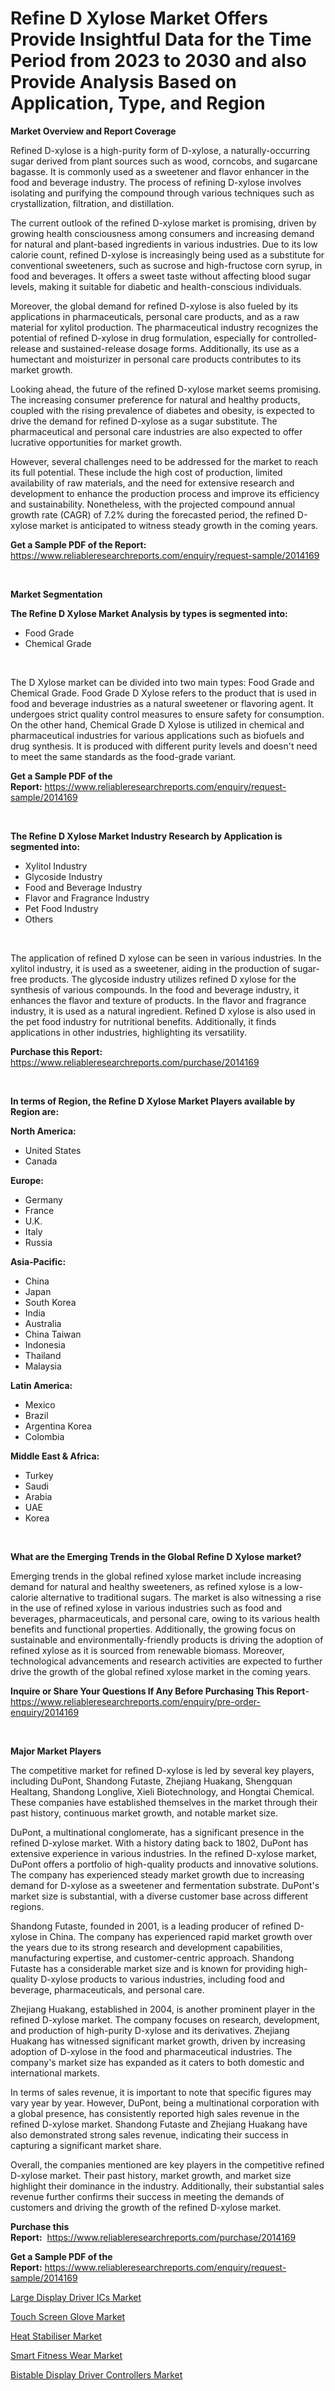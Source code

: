 <p><h1>Refine D Xylose Market Offers Provide Insightful Data for the Time Period from 2023 to 2030 and also Provide Analysis Based on Application, Type, and Region</h1></p><p><strong>Market Overview and Report Coverage</strong></p>
<p><p>Refined D-xylose is a high-purity form of D-xylose, a naturally-occurring sugar derived from plant sources such as wood, corncobs, and sugarcane bagasse. It is commonly used as a sweetener and flavor enhancer in the food and beverage industry. The process of refining D-xylose involves isolating and purifying the compound through various techniques such as crystallization, filtration, and distillation.</p><p>The current outlook of the refined D-xylose market is promising, driven by growing health consciousness among consumers and increasing demand for natural and plant-based ingredients in various industries. Due to its low calorie count, refined D-xylose is increasingly being used as a substitute for conventional sweeteners, such as sucrose and high-fructose corn syrup, in food and beverages. It offers a sweet taste without affecting blood sugar levels, making it suitable for diabetic and health-conscious individuals.</p><p>Moreover, the global demand for refined D-xylose is also fueled by its applications in pharmaceuticals, personal care products, and as a raw material for xylitol production. The pharmaceutical industry recognizes the potential of refined D-xylose in drug formulation, especially for controlled-release and sustained-release dosage forms. Additionally, its use as a humectant and moisturizer in personal care products contributes to its market growth.</p><p>Looking ahead, the future of the refined D-xylose market seems promising. The increasing consumer preference for natural and healthy products, coupled with the rising prevalence of diabetes and obesity, is expected to drive the demand for refined D-xylose as a sugar substitute. The pharmaceutical and personal care industries are also expected to offer lucrative opportunities for market growth.</p><p>However, several challenges need to be addressed for the market to reach its full potential. These include the high cost of production, limited availability of raw materials, and the need for extensive research and development to enhance the production process and improve its efficiency and sustainability. Nonetheless, with the projected compound annual growth rate (CAGR) of 7.2% during the forecasted period, the refined D-xylose market is anticipated to witness steady growth in the coming years.</p></p>
<p><strong>Get a Sample PDF of the Report:</strong> <a href="https://www.reliableresearchreports.com/enquiry/request-sample/2014169">https://www.reliableresearchreports.com/enquiry/request-sample/2014169</a></p>
<p>&nbsp;</p>
<p><strong>Market Segmentation</strong></p>
<p><strong>The Refine D Xylose Market Analysis by types is segmented into:</strong></p>
<p><ul><li>Food Grade</li><li>Chemical Grade</li></ul></p>
<p>&nbsp;</p>
<p><p>The D Xylose market can be divided into two main types: Food Grade and Chemical Grade. Food Grade D Xylose refers to the product that is used in food and beverage industries as a natural sweetener or flavoring agent. It undergoes strict quality control measures to ensure safety for consumption. On the other hand, Chemical Grade D Xylose is utilized in chemical and pharmaceutical industries for various applications such as biofuels and drug synthesis. It is produced with different purity levels and doesn't need to meet the same standards as the food-grade variant.</p></p>
<p><strong>Get a Sample PDF of the Report:</strong>&nbsp;<a href="https://www.reliableresearchreports.com/enquiry/request-sample/2014169">https://www.reliableresearchreports.com/enquiry/request-sample/2014169</a></p>
<p>&nbsp;</p>
<p><strong>The Refine D Xylose Market Industry Research by Application is segmented into:</strong></p>
<p><ul><li>Xylitol Industry</li><li>Glycoside Industry</li><li>Food and Beverage Industry</li><li>Flavor and Fragrance Industry</li><li>Pet Food Industry</li><li>Others</li></ul></p>
<p>&nbsp;</p>
<p><p>The application of refined D xylose can be seen in various industries. In the xylitol industry, it is used as a sweetener, aiding in the production of sugar-free products. The glycoside industry utilizes refined D xylose for the synthesis of various compounds. In the food and beverage industry, it enhances the flavor and texture of products. In the flavor and fragrance industry, it is used as a natural ingredient. Refined D xylose is also used in the pet food industry for nutritional benefits. Additionally, it finds applications in other industries, highlighting its versatility.</p></p>
<p><strong>Purchase this Report:</strong>&nbsp; <a href="https://www.reliableresearchreports.com/purchase/2014169">https://www.reliableresearchreports.com/purchase/2014169</a></p>
<p>&nbsp;</p>
<p><strong>In terms of Region, the Refine D Xylose Market Players available by Region are:</strong></p>
<p>
    <p> <strong> North America: </strong>
        <ul>
            <li>United States</li>
            <li>Canada</li>
        </ul>
        </p> 
    <p> <strong> Europe: </strong>
        <ul>
            <li>Germany</li>
            <li>France</li>
            <li>U.K.</li>
            <li>Italy</li>
            <li>Russia</li>
        </ul>
        </p> 
    <p> <strong> Asia-Pacific: </strong>
        <ul>
            <li>China</li>
            <li>Japan</li>
            <li>South Korea</li>
            <li>India</li>
            <li>Australia</li>
            <li>China Taiwan</li>
            <li>Indonesia</li>
            <li>Thailand</li>
            <li>Malaysia</li>
        </ul>
        </p> 
    <p> <strong> Latin America: </strong>
        <ul>
            <li>Mexico</li>
            <li>Brazil</li>
            <li>Argentina Korea</li>
            <li>Colombia</li>
        </ul>
        </p> 
    <p> <strong> Middle East & Africa: </strong>
        <ul>
            <li>Turkey</li>
            <li>Saudi</li>
            <li>Arabia</li>
            <li>UAE</li>
            <li>Korea</li>
        </ul>
    </p>
    </p>
<p>&nbsp;</p>
<p><strong>What are the Emerging Trends in the Global Refine D Xylose market?</strong></p>
<p><p>Emerging trends in the global refined xylose market include increasing demand for natural and healthy sweeteners, as refined xylose is a low-calorie alternative to traditional sugars. The market is also witnessing a rise in the use of refined xylose in various industries such as food and beverages, pharmaceuticals, and personal care, owing to its various health benefits and functional properties. Additionally, the growing focus on sustainable and environmentally-friendly products is driving the adoption of refined xylose as it is sourced from renewable biomass. Moreover, technological advancements and research activities are expected to further drive the growth of the global refined xylose market in the coming years.</p></p>
<p><strong>Inquire or Share Your Questions If Any Before Purchasing This Report</strong>- <a href="https://www.reliableresearchreports.com/enquiry/pre-order-enquiry/2014169">https://www.reliableresearchreports.com/enquiry/pre-order-enquiry/2014169</a></p>
<p>&nbsp;</p>
<p><strong>Major Market Players</strong></p>
<p><p>The competitive market for refined D-xylose is led by several key players, including DuPont, Shandong Futaste, Zhejiang Huakang, Shengquan Healtang, Shandong Longlive, Xieli Biotechnology, and Hongtai Chemical. These companies have established themselves in the market through their past history, continuous market growth, and notable market size.</p><p>DuPont, a multinational conglomerate, has a significant presence in the refined D-xylose market. With a history dating back to 1802, DuPont has extensive experience in various industries. In the refined D-xylose market, DuPont offers a portfolio of high-quality products and innovative solutions. The company has experienced steady market growth due to increasing demand for D-xylose as a sweetener and fermentation substrate. DuPont's market size is substantial, with a diverse customer base across different regions.</p><p>Shandong Futaste, founded in 2001, is a leading producer of refined D-xylose in China. The company has experienced rapid market growth over the years due to its strong research and development capabilities, manufacturing expertise, and customer-centric approach. Shandong Futaste has a considerable market size and is known for providing high-quality D-xylose products to various industries, including food and beverage, pharmaceuticals, and personal care.</p><p>Zhejiang Huakang, established in 2004, is another prominent player in the refined D-xylose market. The company focuses on research, development, and production of high-purity D-xylose and its derivatives. Zhejiang Huakang has witnessed significant market growth, driven by increasing adoption of D-xylose in the food and pharmaceutical industries. The company's market size has expanded as it caters to both domestic and international markets.</p><p>In terms of sales revenue, it is important to note that specific figures may vary year by year. However, DuPont, being a multinational corporation with a global presence, has consistently reported high sales revenue in the refined D-xylose market. Shandong Futaste and Zhejiang Huakang have also demonstrated strong sales revenue, indicating their success in capturing a significant market share.</p><p>Overall, the companies mentioned are key players in the competitive refined D-xylose market. Their past history, market growth, and market size highlight their dominance in the industry. Additionally, their substantial sales revenue further confirms their success in meeting the demands of customers and driving the growth of the refined D-xylose market.</p></p>
<p><strong>Purchase this Report:</strong>&nbsp;&nbsp;<a href="https://www.reliableresearchreports.com/purchase/2014169">https://www.reliableresearchreports.com/purchase/2014169</a></p>
<p></p>
<p><strong>Get a Sample PDF of the Report:</strong>&nbsp;<a href="https://www.reliableresearchreports.com/enquiry/request-sample/2014169">https://www.reliableresearchreports.com/enquiry/request-sample/2014169</a></p>
<p><p><a href="https://github.com/Chiragrp24/Market-Research-Report-List-1/blob/main/large-display-driver-ics-market.md">Large Display Driver ICs Market</a></p><p><a href="https://www.linkedin.com/pulse/touch-screen-glove-market-insights-players-forecast-till-skuce/">Touch Screen Glove Market</a></p><p><a href="https://medium.com/@charvi.reportprime/heat-stabiliser-market-size-and-market-trends-complete-industry-overview-2023-to-2030-4ad1340a7ea6">Heat Stabiliser Market</a></p><p><a href="https://www.linkedin.com/pulse/smart-fitness-wear-market-size-2023-2030-global-industrial-ygi1e/">Smart Fitness Wear Market</a></p><p><a href="https://github.com/Chiragrp23/Market-Research-Report-List-1/blob/main/bistable-display-driver-controllers-market.md">Bistable Display Driver Controllers Market</a></p></p>